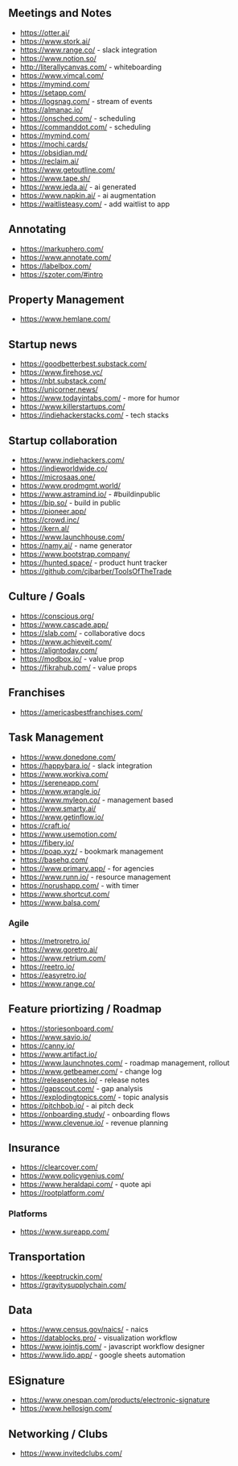 ## Meetings and Notes

- https://otter.ai/
- https://www.stork.ai/
- https://www.range.co/ - slack integration
- https://www.notion.so/
- http://literallycanvas.com/ - whiteboarding
- https://www.vimcal.com/
- https://mymind.com/
- https://setapp.com/
- https://logsnag.com/ - stream of events
- https://almanac.io/
- https://onsched.com/ - scheduling
- https://commanddot.com/ - scheduling
- https://mymind.com/
- https://mochi.cards/
- https://obsidian.md/
- https://reclaim.ai/
- https://www.getoutline.com/
- https://www.tape.sh/
- https://www.jeda.ai/ - ai generated
- https://www.napkin.ai/ - ai augmentation
- https://waitlisteasy.com/ - add waitlist to app

## Annotating

- https://markuphero.com/
- https://www.annotate.com/
- https://labelbox.com/
- https://szoter.com/#intro

## Property Management

- https://www.hemlane.com/

## Startup news

- https://goodbetterbest.substack.com/
- https://www.firehose.vc/
- https://nbt.substack.com/
- https://unicorner.news/
- https://www.todayintabs.com/ - more for humor
- https://www.killerstartups.com/
- https://indiehackerstacks.com/ - tech stacks

## Startup collaboration

- https://www.indiehackers.com/
- https://indieworldwide.co/
- https://microsaas.one/
- https://www.prodmgmt.world/
- https://www.astramind.io/ - #buildinpublic
- https://bip.so/ - build in public
- https://pioneer.app/
- https://crowd.inc/
- https://kern.al/
- https://www.launchhouse.com/
- https://namy.ai/ - name generator
- https://www.bootstrap.company/
- https://hunted.space/ - product hunt tracker
- https://github.com/cjbarber/ToolsOfTheTrade

## Culture / Goals

- https://conscious.org/
- https://www.cascade.app/
- https://slab.com/ - collaborative docs
- https://www.achieveit.com/
- https://aligntoday.com/
- https://modbox.io/ - value prop
- https://fikrahub.com/ - value props

## Franchises

- https://americasbestfranchises.com/

## Task Management

- https://www.donedone.com/
- https://happybara.io/ - slack integration
- https://www.workiva.com/
- https://sereneapp.com/
- https://www.wrangle.io/
- https://www.myleon.co/ - management based
- https://www.smarty.ai/
- https://www.getinflow.io/
- https://craft.io/
- https://www.usemotion.com/
- https://fibery.io/
- https://poap.xyz/ - bookmark management
- https://basehq.com/
- https://www.primary.app/ - for agencies
- https://www.runn.io/ - resource management
- https://norushapp.com/ - with timer
- https://www.shortcut.com/
- https://www.balsa.com/

### Agile

- https://metroretro.io/
- https://www.goretro.ai/
- https://www.retrium.com/
- https://reetro.io/
- https://easyretro.io/
- https://www.range.co/

## Feature priortizing / Roadmap

- https://storiesonboard.com/
- https://www.savio.io/
- https://canny.io/
- https://www.artifact.io/
- https://www.launchnotes.com/ - roadmap management, rollout
- https://www.getbeamer.com/ - change log
- https://releasenotes.io/ - release notes
- https://gapscout.com/ - gap analysis
- https://explodingtopics.com/ - topic analysis
- https://pitchbob.io/ - ai pitch deck
- https://onboarding.study/ - onboarding flows
- https://www.clevenue.io/ - revenue planning

## Insurance

- https://clearcover.com/
- https://www.policygenius.com/
- https://www.heraldapi.com/ - quote api
- https://rootplatform.com/

### Platforms

- https://www.sureapp.com/

## Transportation

- https://keeptruckin.com/
- https://gravitysupplychain.com/

## Data

- https://www.census.gov/naics/ - naics
- https://datablocks.pro/ - visualization workflow
- https://www.jointjs.com/ - javascript workflow designer
- https://www.lido.app/ - google sheets automation

## ESignature

- https://www.onespan.com/products/electronic-signature
- https://www.hellosign.com/

## Networking / Clubs

- https://www.invitedclubs.com/
